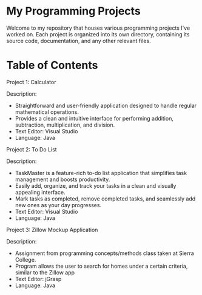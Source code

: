 # My Programming Projects

Welcome to my repository that houses various programming projects I've worked on. Each project is organized into its own directory, containing its source code, documentation, and any other relevant files.

# Table of Contents

Project 1: Calculator
  
Description: 
- Straightforward and user-friendly application designed to handle regular mathematical operations.
- Provides a clean and intuitive interface for performing addition, subtraction, multiplication, and division.
- Text Editor: Visual Studio
- Language: Java

   
Project 2: To Do List
  
Description:
- TaskMaster is a feature-rich to-do list application that simplifies task management and boosts productivity.
- Easily add, organize, and track your tasks in a clean and visually appealing interface.
- Mark tasks as completed, remove completed tasks, and seamlessly add new ones as your day progresses.
- Text Editor: Visual Studio
- Language: Java


Project 3: Zillow Mockup Application
  
Description:
- Assignment from programming concepts/methods class taken at Sierra College.
- Program allows the user to search for homes under a certain criteria, similar to the Zillow app
- Text Editor: jGrasp
- Language: Java
  
